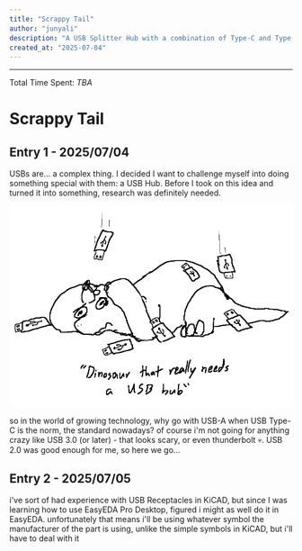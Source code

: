 ```yaml
---
title: "Scrappy Tail"
author: "junyali"
description: "A USB Splitter Hub with a combination of Type-C and Type-A ports in the Scrappy Cat design :3"
created_at: "2025-07-04"
---
```


----
Total Time Spent: *TBA*

# Scrappy Tail

## Entry 1 - 2025/07/04

USBs are... a complex thing. I decided I want to challenge myself into doing something special with them: a USB Hub. Before I took on this idea and turned it into something, research was definitely needed.

![](./images/usb_hub_needed.png)

so in the world of growing technology, why go with USB-A when USB Type-C is the norm, the standard nowadays? of course i'm not going for anything crazy like USB 3.0 (or later) - that looks scary, or even thunderbolt :skull:. USB 2.0 was good enough for me, so here we go...

## Entry 2 - 2025/07/05

i've sort of had experience with USB Receptacles in KiCAD, but since I was learning how to use EasyEDA Pro Desktop, figured i might as well do it in EasyEDA. unfortunately that means i'll be using whatever symbol the manufacturer of the part is using, unlike the simple symbols in KiCAD, but i'll have to deal with it


